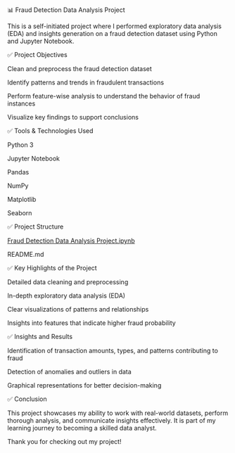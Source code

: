 📊 Fraud Detection Data Analysis Project

This is a self-initiated project where I performed exploratory data analysis (EDA) and insights generation on a fraud detection dataset using Python and Jupyter Notebook.

✅ Project Objectives

Clean and preprocess the fraud detection dataset

Identify patterns and trends in fraudulent transactions

Perform feature-wise analysis to understand the behavior of fraud instances

Visualize key findings to support conclusions

✅ Tools & Technologies Used

Python 3

Jupyter Notebook

Pandas

NumPy

Matplotlib

Seaborn

✅ Project Structure

 [Fraud Detection Data Analysis Project.ipynb](https://github.com/jaytamkhane/fraud-detection-project/blob/main/Fraud%20Detection%20Data%20Analysis%20Project.ipynb)

 README.md

✅ Key Highlights of the Project

Detailed data cleaning and preprocessing

In-depth exploratory data analysis (EDA)

Clear visualizations of patterns and relationships

Insights into features that indicate higher fraud probability

✅ Insights and Results

Identification of transaction amounts, types, and patterns contributing to fraud

Detection of anomalies and outliers in data

Graphical representations for better decision-making

✅ Conclusion

This project showcases my ability to work with real-world datasets, perform thorough analysis, and communicate insights effectively. It is part of my learning journey to becoming a skilled data analyst.

Thank you for checking out my project!
